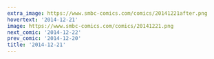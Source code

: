 ```yaml
---
extra_image: https://www.smbc-comics.com/comics/20141221after.png
hovertext: '2014-12-21'
image: https://www.smbc-comics.com/comics/20141221.png
next_comic: '2014-12-22'
prev_comic: '2014-12-20'
title: '2014-12-21'
---
```



